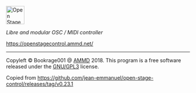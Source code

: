 <img src="resources/images/logo_discourse_black.png" alt="Open Stage Control" height="50px"/>

*Libre and modular OSC / MIDI controller*

https://openstagecontrol.ammd.net/

----

Copyleft © Bookrage001 @ [AMMD](http://ammd.net) 2018.
This program is a free software released under the [GNU/GPL3](https://github.com/Bookrage001/osc.git/blob/master/LICENSE) license.

Copied from https://github.com/jean-emmanuel/open-stage-control/releases/tag/v0.23.1

